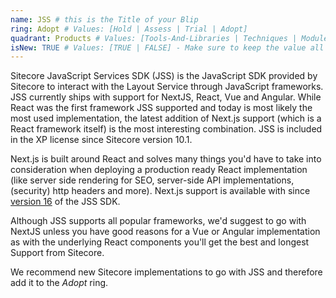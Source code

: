 ```yaml
---
name: JSS # this is the Title of your Blip
ring: Adopt # Values: [Hold | Assess | Trial | Adopt]
quadrant: Products # Values: [Tools-And-Libraries | Techniques | Modules | Products] - Make sure to keep these exact values, the Radar is also case sensitive.
isNew: TRUE # Values: [TRUE | FALSE] - Make sure to keep the value all uppercase.
---
```

Sitecore JavaScript Services SDK (JSS) is the JavaScript SDK provided by Sitecore to interact with the Layout Service through JavaScript frameworks. JSS currently ships with support for NextJS, React, Vue and Angular. While React was the first framework JSS supported and today is most likely the most used implementation, the latest addition of Next.js support (which is a React framework itself) is the most interesting combination. JSS is included in the XP license since Sitecore version 10.1.

Next.js is built around React and solves many things you'd have to take into consideration when deploying a production ready React implementation (like server side rendering for SEO, server-side API implementations, (security) http headers and more). Next.js support is available with since [version 16](https://github.com/Sitecore/jss/releases/tag/v16.0.0) of the JSS SDK.

Although JSS supports all popular frameworks, we'd suggest to go with NextJS unless you have good reasons for a Vue or Angular implementation as with the underlying React components you'll get the best and longest Support from Sitecore.

We recommend new Sitecore implementations to go with JSS and therefore add it to the _Adopt_ ring.
